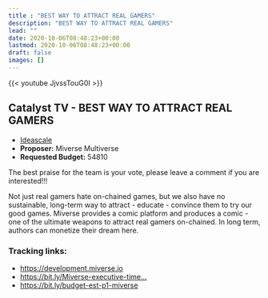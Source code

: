 ```yaml
---
title : "BEST WAY TO ATTRACT REAL GAMERS"
description: "BEST WAY TO ATTRACT REAL GAMERS"
lead: ""
date: 2020-10-06T08:48:23+00:00
lastmod: 2020-10-06T08:48:23+00:00
draft: false
images: []
---
```


{{<  youtube JjvssTouG0I >}}

## Catalyst TV - BEST WAY TO ATTRACT REAL GAMERS

- [Ideascale](https://cardano.ideascale.com/c/idea/417258)
- **Proposer:** Miverse Multiverse
- **Requested Budget:** 54810

The best praise for the team is your vote, please leave a comment if you are interested!!!

Not just real gamers hate on-chained games, but we also have no sustainable, long-term way to attract - educate - convince them to try our good games. Miverse provides a comic platform and produces a comic - one of the ultimate weapons to attract real gamers on-chained. In long term, authors can monetize their dream here.


### Tracking links:

- <https://development.miverse.io>
- <https://bit.ly/Miverse-executive-time...>
- <https://bit.ly/budget-est-p1-miverse>




